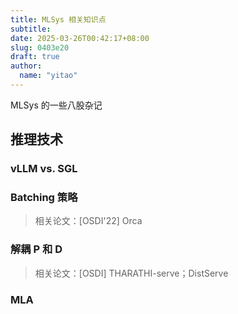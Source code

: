 ```yaml
---
title: MLSys 相关知识点
subtitle:
date: 2025-03-26T00:42:17+08:00
slug: 0403e20
draft: true
author:
  name: "yitao"
---
```


MLSys 的一些八股杂记

<!--more-->

## 推理技术

### vLLM vs. SGL



### Batching 策略

> 相关论文：[OSDI'22] Orca

### 解耦 P 和 D

> 相关论文：[OSDI] THARATHI-serve；DistServe

### MLA
